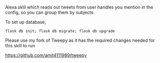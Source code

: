 Alexa skill which reads out tweets from user handles you mention in the config, so you can group them by subjects.

To set up database, 

   `flask db init; flask db migrate; flask db upgrade`
   
Please use my fork of Tweepy as it has the required changes needed for this skill to run

   https://github.com/amit4111989/tweepy


